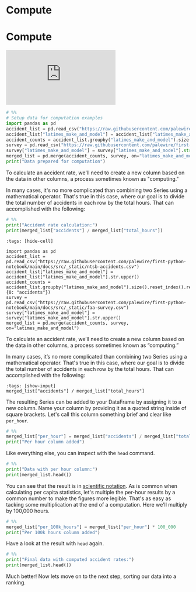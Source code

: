# Compute

# Compute

<div class="responsive-iframe-container">
    <iframe class="responsive-iframe" src="https://www.youtube.com/embed/JEzzfG8DetU?si=7dkoC3mqkk2WVCm8" title="YouTube video player" frameborder="0" allow="accelerometer; autoplay; clipboard-write; encrypted-media; gyroscope; picture-in-picture; web-share" referrerpolicy="strict-origin-when-cross-origin" allowfullscreen></iframe>
</div>

```python
# %%
# Setup data for computation examples
import pandas as pd
accident_list = pd.read_csv("https://raw.githubusercontent.com/palewire/first-python-notebook/main/docs/src/_static/ntsb-accidents.csv")
accident_list["latimes_make_and_model"] = accident_list["latimes_make_and_model"].str.upper()
accident_counts = accident_list.groupby("latimes_make_and_model").size().reset_index().rename(columns={0: "accidents"})
survey = pd.read_csv("https://raw.githubusercontent.com/palewire/first-python-notebook/main/docs/src/_static/faa-survey.csv")
survey["latimes_make_and_model"] = survey["latimes_make_and_model"].str.upper()
merged_list = pd.merge(accident_counts, survey, on="latimes_make_and_model")
print("Data prepared for computation")
```

To calculate an accident rate, we'll need to create a new column based on the data in other columns, a process sometimes known as "computing."

In many cases, it's no more complicated than combining two Series using a mathematical operator. That's true in this case, where our goal is to divide the total number of accidents in each row by the total hours. That can accomplished with the following:

```python
# %%
print("Accident rate calculation:")
print(merged_list["accidents"] / merged_list["total_hours"])
```

```{code-cell}
:tags: [hide-cell]

import pandas as pd
accident_list = pd.read_csv("https://raw.githubusercontent.com/palewire/first-python-notebook/main/docs/src/_static/ntsb-accidents.csv")
accident_list["latimes_make_and_model"] = accident_list["latimes_make_and_model"].str.upper()
accident_counts = accident_list.groupby("latimes_make_and_model").size().reset_index().rename(columns={0: "accidents"})
survey = pd.read_csv("https://raw.githubusercontent.com/palewire/first-python-notebook/main/docs/src/_static/faa-survey.csv")
survey["latimes_make_and_model"] = survey["latimes_make_and_model"].str.upper()
merged_list = pd.merge(accident_counts, survey, on="latimes_make_and_model")
```

To calculate an accident rate, we’ll need to create a new column based on the data in other columns, a process sometimes known as “computing.”

In many cases, it’s no more complicated than combining two Series using a mathematical operator. That's true in this case, where our goal is to divide the total number of accidents in each row by the total hours. That can accomplished with the following:

```{code-cell}
:tags: [show-input]
merged_list["accidents"] / merged_list["total_hours"]
```

The resulting Series can be added to your DataFrame by assigning it to a new column. Name your column by providing it as a quoted string inside of square brackets. Let's call this column something brief and clear like `per_hour`.

```python
# %%
merged_list["per_hour"] = merged_list["accidents"] / merged_list["total_hours"]
print("Per hour column added")
```

Like everything else, you can inspect with the `head` command.

```python
# %%
print("Data with per hour column:")
print(merged_list.head())
```

You can see that the result is in [scientific notation](https://en.wikipedia.org/wiki/Scientific_notation). As is common when calculating per capita statistics, let's multiple the per-hour results by a common number to make the figures more legible. That's as easy as tacking some multiplication at the end of a computation. Here we'll multiply by 100,000 hours.

```python
# %%
merged_list["per_100k_hours"] = merged_list["per_hour"] * 100_000
print("Per 100k hours column added")
```

Have a look at the result with `head` again.

```python
# %%
print("Final data with computed accident rates:")
print(merged_list.head())
```

Much better! Now lets move on to the next step, sorting our data into a ranking.